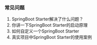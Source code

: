 ### 常见问题
1. SpringBoot Starter解决了什么问题？
2. 你讲一下SpringBoot Starter的启动原理
3. 如何自定义一个SpringBoot Starter
4. 真实项目中SpringBoot Starter的使用案例